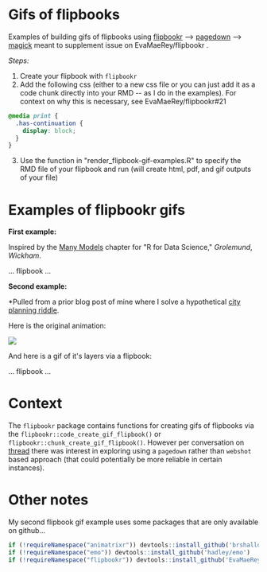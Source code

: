 # Gifs of flipbooks

Examples of building gifs of flipbooks using [flipbookr](https://github.com/EvaMaeRey/flipbookr) --> [pagedown](https://github.com/rstudio/pagedown) --> [magick](https://github.com/ropensci/magick) meant to supplement issue on EvaMaeRey/flipbookr .

*Steps:*

1. Create your flipbook with `flipbookr`
2. Add the following css (either to a new css file or you can just add it as a code chunk directly into your RMD -- as I do in the examples). For context on why this is necessary, see EvaMaeRey/flipbookr#21

  ```css
  @media print {
    .has-continuation {
      display: block;
    }
  }
  ```

3. Use the function in "render_flipbook-gif-examples.R" to specify the RMD file of your flipbook and run (will create html, pdf, and gif outputs of your file)

# Examples of flipbookr gifs

**First example:**

Inspired by the [Many Models](https://r4ds.had.co.nz/many-models.html) chapter for "R for Data Science," *Grolemund*, *Wickham*.

... flipbook ...

**Second example:**

*Pulled from a prior blog post of mine where I solve a hypothetical [city planning riddle](https://www.bryanshalloway.com/2020/03/04/riddler-solutions-pedestrian-puzzles/).

Here is the original animation:

![](https://www.bryanshalloway.com/post/2020-03-04-riddler-solutions-pedestrian-puzzles_files/gif_city_pretty_grids.gif)

And here is a gif of it's layers via a flipbook:

... flipbook ...

# Context

The `flipbookr` package contains functions for creating gifs of flipbooks via the `flipbookr::code_create_gif_flipbook()` or `flipbookr::chunk_create_gif_flipbook()`. However per conversation on [thread](https://twitter.com/EvaMaeRey/status/1273107587265892353) there was interest in exploring using a `pagedown` rather than `webshot` based approach (that could potentially be more reliable in certain instances).

# Other notes

My second flipbook gif example uses some packages that are only available on github...

```r
if (!requireNamespace("animatrixr")) devtools::install_github('brshallo/animatrixr')
if (!requireNamespace("emo")) devtools::install_github('hadley/emo')
if (!requireNamespace("flipbookr")) devtools::install_github('EvaMaeRey/flipbookr')
```
